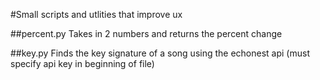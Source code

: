 #Small scripts and utlities that improve ux

##percent.py
Takes in 2 numbers and returns the percent change

##key.py
Finds the key signature of a song using the echonest api
(must specify api key in beginning of file)
